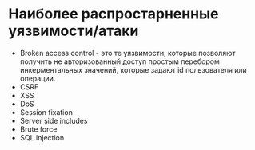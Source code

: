 # Наиболее распростарненные уязвимости/атаки

* Broken access control - это те уязвимости, которые позволяют получить не авторизованный доступ простым перебором инкерментальных значений, которые задают id пользователя или операции.
* CSRF
* XSS
* DoS
* Session fixation
* Server side includes
* Brute force
* SQL injection
